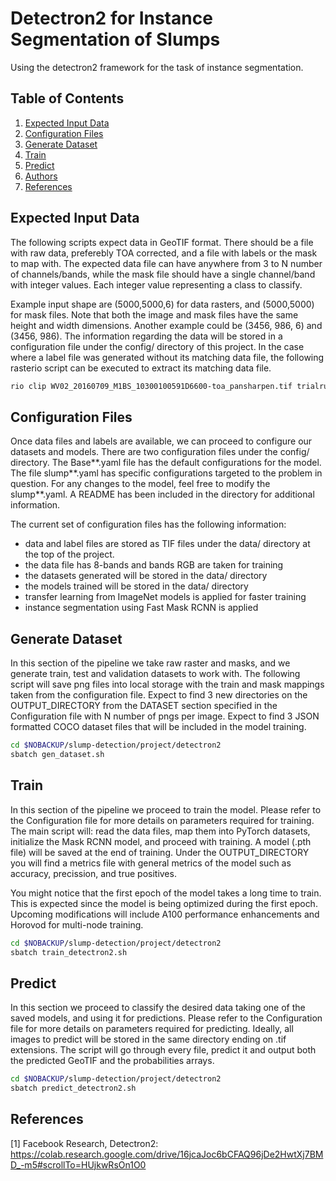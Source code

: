 # Detectron2 for Instance Segmentation of Slumps

Using the detectron2 framework for the task of instance segmentation.

## Table of Contents

1. [Expected Input Data](#Expected_Input_Data)
2. [Configuration Files](#Configuration_Files)
3. [Generate Dataset](#Generate_Dataset)
4. [Train](#Train)
5. [Predict](#Predict)
6. [Authors](#Authors)
7. [References](#References)

## Expected Input Data <a name="Expected_Input_Data"></a>

The following scripts expect data in GeoTIF format. There should be a file with raw data, preferebly TOA corrected, and a file with
labels or the mask to map with. The expected data file can have anywhere from 3 to N number of channels/bands, while the mask file should
have a single channel/band with integer values. Each integer value representing a class to classify.

Example input shape are (5000,5000,6) for data rasters, and (5000,5000) for mask files. Note that both the image and mask files have the same height and width dimensions. Another example could be (3456, 986, 6) and (3456, 986). The information regarding the data will be stored in a configuration file under the config/ directory of this project. In the case where a label file was generated without its matching data file, the following rasterio script can be executed to extract its matching data file.

```bash
rio clip WV02_20160709_M1BS_10300100591D6600-toa_pansharpen.tif trialrun_data.tif --like trialrun_label.tif
```

## Configuration Files <a name="Configuration_Files"></a>

Once data files and labels are available, we can proceed to configure our datasets and models. There are two configuration files under the config/ directory. The Base**.yaml file has the default configurations for the model. The file slump**.yaml has specific configurations targeted to the problem in question. For any changes to the model, feel free to modify the slump**.yaml. A README has been included in the directory for additional information.

The current set of configuration files has the following information:

- data and label files are stored as TIF files under the data/ directory at the top of the project.
- the data file has 8-bands and bands RGB are taken for training
- the datasets generated will be stored in the data/ directory
- the models trained will be stored in the data/ directory
- transfer learning from ImageNet models is applied for faster training
- instance segmentation using Fast Mask RCNN is applied

## Generate Dataset <a name="Generate_Dataset"></a>

In this section of the pipeline we take raw raster and masks, and we generate train, test and validation
datasets to work with. The following script will save png files into local storage with the train and mask
mappings taken from the configuration file. Expect to find 3 new directories on the OUTPUT_DIRECTORY from the
DATASET section specified in the Configuration file with N number of pngs per image. Expect to find 3 JSON 
formatted COCO dataset files that will be included in the model training.

```bash
cd $NOBACKUP/slump-detection/project/detectron2
sbatch gen_dataset.sh
```

## Train <a name="Train"></a>

In this section of the pipeline we proceed to train the model. Please refer to the Configuration file for more
details on parameters required for training. The main script will: read the data files, map them into PyTorch
datasets, initialize the Mask RCNN model, and proceed with training. A model (.pth file) will be saved at the end
of training. Under the OUTPUT_DIRECTORY you will find a metrics file with general metrics of the model such as
accuracy, precission, and true positives.

You might notice that the first epoch of the model takes a long time to train. This is expected since the model
is being optimized during the first epoch. Upcoming modifications will include A100 performance
enhancements and Horovod for multi-node training.

```bash
cd $NOBACKUP/slump-detection/project/detectron2
sbatch train_detectron2.sh
```

## Predict <a name="Predict"></a>

In this section we proceed to classify the desired data taking one of the saved models, and using it for predictions.
Please refer to the Configuration file for more details on parameters required for predicting. Ideally, all images to
predict will be stored in the same directory ending on .tif extensions. The script will go through every file, predict
it and output both the predicted GeoTIF and the probabilities arrays.

```bash
cd $NOBACKUP/slump-detection/project/detectron2
sbatch predict_detectron2.sh
```

## References

[1] Facebook Research, Detectron2: https://colab.research.google.com/drive/16jcaJoc6bCFAQ96jDe2HwtXj7BMD_-m5#scrollTo=HUjkwRsOn1O0